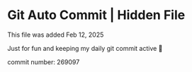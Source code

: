 # Git Auto Commit | Hidden File

This file was added Feb 12, 2025

Just for fun and keeping my daily git commit active 🤪

commit number: 269097
